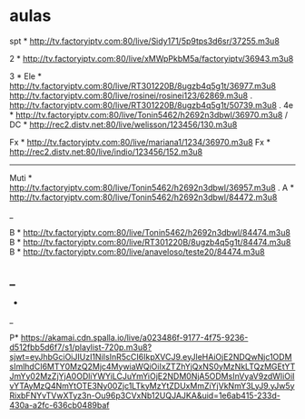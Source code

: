 # aulas
<!--
<div>
<a href="http://tv.factoryiptv.com:80/live/Sidy171/5p9tps3d6sr/37255.m3u8" target="_blank"><img src="https://logodownload.org/wp-content/uploads/2017/07/sportv-logo-8.png" target="_blank"></a>
<a href="https://instagram.com/seu-usuário-instagram-aqui" target="_blank"><img src="https://img.shields.io/badge/-Instagram-%23E4405F?style=for-the-badge&logo=instagram&logoColor=white" target="_blank"></a>
<a href="https://www.twitch.tv/seu-usuário-aqui" target="_blank"><img src="https://img.shields.io/badge/Twitch-9146FF?style=for-the-badge&logo=twitch&logoColor=white" target="_blank"></a>
<a href = "mailto:contato@seu-usuário-aqui"><img src="https://img.shields.io/badge/Gmail-D14836?style=for-the-badge&logo=gmail&logoColor=white" target="_blank"></a>
<a href="https://www.linkedin.com/in/seu-usuário-linkedln-aqui" target="_blank"><img src="https://img.shields.io/badge/-LinkedIn-%230077B5?style=for-the-badge&logo=linkedin&logoColor=white" target="_blank"></a>   
</div> -->









spt * http://tv.factoryiptv.com:80/live/Sidy171/5p9tps3d6sr/37255.m3u8

2 * http://tv.factoryiptv.com:80/live/xMWpPkbM5a/factoryiptv/36943.m3u8

3 * 
Ele * http://tv.factoryiptv.com:80/live/RT301220B/8ugzb4q5g1t/36977.m3u8
http://tv.factoryiptv.com:80/live/rosinei/rosinei123/62869.m3u8
.
http://tv.factoryiptv.com:80/live/RT301220B/8ugzb4q5g1t/50739.m3u8
.
4e * http://tv.factoryiptv.com:80/live/Tonin5462/h2692n3dbwl/36970.m3u8
/
DC * http://rec2.distv.net:80/live/welisson/123456/130.m3u8

Fx * http://tv.factoryiptv.com:80/live/mariana1/1234/36970.m3u8
Fx * http://rec2.distv.net:80/live/indio/123456/152.m3u8

---------------------------------------------

Muti * http://tv.factoryiptv.com:80/live/Tonin5462/h2692n3dbwl/36957.m3u8
.
A * http://tv.factoryiptv.com:80/live/Tonin5462/h2692n3dbwl/84472.m3u8

_

B * http://tv.factoryiptv.com:80/live/Tonin5462/h2692n3dbwl/84474.m3u8
B * http://tv.factoryiptv.com:80/live/RT301220B/8ugzb4q5g1t/84474.m3u8
B * http://tv.factoryiptv.com:80/live/anaveloso/teste20/84474.m3u8

_
-
-
_

P* https://akamai.cdn.spalla.io/live/a023486f-9177-4f75-9236-d512fbb5d6f7/s1/playlist-720p.m3u8?sjwt=eyJhbGciOiJIUzI1NiIsInR5cCI6IkpXVCJ9.eyJleHAiOjE2NDQwNjc1ODMsImlhdCI6MTY0MzQ2Mjc4MywiaWQiOiIxZTZhYjQxNS0yMzNkLTQzMGEtYTJmYy02MzZjYjA0ODliYWYiLCJuYmYiOjE2NDM0NjA5ODMsInVyaV9zdWIiOiIvYTAyMzQ4NmYtOTE3Ny00Zjc1LTkyMzYtZDUxMmZiYjVkNmY3LyJ9.yJw5yRixbFNYvTVwXTyz3n-Ou96p3CVxNb12UQJAJKA&uid=1e6ab415-233d-430a-a2fc-636cb0489baf
